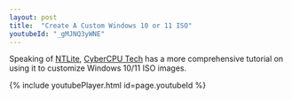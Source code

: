 ```yaml
---
layout: post
title:  "Create A Custom Windows 10 or 11 ISO"
youtubeId: "_gMJNQ3yWNE"
---
```


Speaking of [NTLite][ntlite], [CyberCPU Tech][cybercpu-tech] has a more 
comprehensive tutorial on using it to customize Windows 10/11 ISO images.

{% include youtubePlayer.html id=page.youtubeId %}

[ntlite]: https://www.ntlite.com/
[cybercpu-tech]: https://www.youtube.com/@CyberCPU
